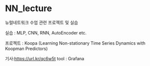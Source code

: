 # NN_lecture
뉴럴네트워크 수업 관련 프로젝트 및 실습

실습 : MLP, CNN, RNN, AutoEncoder etc.

프로젝트 : Koopa (Learning Non-stationary Time Series Dynamics with Koopman Predictors)


기사:https://url.kr/qc6w5t
tool : Grafana
